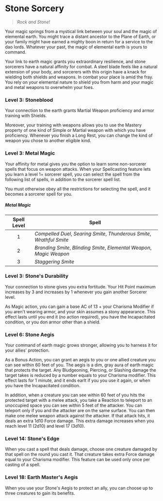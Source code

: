# Stone Sorcery

> *Rock and Stone!*

Your magic springs from a mystical link between your soul and the magic of elemental earth. You might trace a distant ancestor to the Plane of Earth, or your family might have earned a mighty boon in return for a service to the dao lords. Whatever your past, the magic of elemental earth is yours to command.

Your link to earth magic grants you extraordinary resilience, and stone sorcerers have a natural affinity for combat. A steel blade feels like a natural extension of your body, and sorcerers with this origin have a knack for wielding both shields and weapons. In combat your place is amid the fray. You rely on your elemental nature to shield you from harm and your magic and metal weapons to overwhelm your foes.

### Level 3: Stoneblood

Your connection to the earth grants Martial Weapon proficiency and armor training with Shields.

Moreover, your training with weapons allows you to use the Mastery property of one kind of Simple or Martial weapon with which you have proficiency. Whenever you finish a Long Rest, you can change the kind of weapon you chose to another eligible kind.

### Level 3: Metal Magic

Your affinity for metal gives you the option to learn some non-sorcerer spells that focus on weapon attacks. When your Spellcasting feature lets you learn a level 1+ sorcerer spell, you can select the spell from the following list of spells, in addition to the sorcerer spell list. 

You must otherwise obey all the restrictions for selecting the spell, and it becomes a sorcerer spell for you.

##### Metal Magic
| Spell Level | Spell |
|:-:|---|
| 1 | *Compelled Duel*, *Searing Smite*, *Thunderous Smite*, *Wrathful Smite* |
| 2 | *Branding Smite*, *Blinding Smite*, *Elemental Weapon*, *Magic Weapon* |
| 3 | *Staggering Smite* |

### Level 3: Stone's Durability

Your connection to stone gives you extra fortitude. Your Hit Point maximum increases by 3 and increases by 1 whenever you gain another Sorcerer level.

As Magic action, you can gain a base AC of 13 + your Charisma Modifier if you aren't wearing armor, and your skin assumes a stony appearance. This effect lasts until you end it (no action required), you have the Incapacitated condition, or you don armor other than a shield.

### Level 6: Stone Aegis

Your command of earth magic grows stronger, allowing you to harness it for your allies' protection.

As a Bonus Action, you can grant an aegis to you or one allied creature you can see within 60 feet of you. The aegis is a dim, gray aura of earth magic that protects the target. Any Bludgeoning, Piercing, or Slashing damage the target takes is reduced by a number equals to your Charisma modifier. This effect lasts for 1 minute, and it ends earlt if you you use it again, or when you have the Incapacitated condition.

In addition, when a creature you can see within 60 feet of you hits the protected target with a melee attack, you take a Reaction to teleport to an unoccupied space you can see within 5 feet of the attacker. You can teleport only if you and the attacker are on the same surface. You can then make one melee weapon attack against the attacker. If that attack hits, it deals an extra 1d10 Force damage. This extra damage increases when you reach level 11 (2d10) and level 17 (3d10). 

### Level 14: Stone's Edge

When you cast a spell that deals damage, choose one creature damaged by that spell on the round you cast it. That creature takes extra Force damage equal to your Charisma modifier. This feature can be used only once per casting of a spell.

### Level 18: Earth Master's Aegis

When you use your Stone's Aegis to protect an ally, you can choose up to three creatures to gain its benefits.